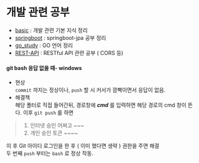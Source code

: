 # 개발 관련 공부  
- [basic](https://github.com/jeonka1001/Study/tree/main/basic) : 개발 관련 기본 지식 정리
- [springboot](https://github.com/jeonka1001/Study/tree/main/springboot) : springboot-jpa 공부 정리
- [go_study](https://github.com/jeonka1001/Study/tree/main/go_study) : GO 언어 정리
- [REST-API](https://github.com/jeonka1001/Study/tree/main/REST_API) : RESTful API 관련 공부 ( CORS 등)


#### git bash 응답 없을 때- windows
- 현상  
```commit``` 까지는 정상이나, ```push``` 할 시 커서가 깜빡이면서 응답이 없음.  
- 해결책  
해당 폴터로 직접 들어간뒤, 경로창에 ***cmd*** 를 입력하면 해당 경로의 cmd 창이 뜬다. 이후 ```git push``` 를 하면  

> 1. 인터넷 승인 어쩌고 ~~~  
> 2. 개인 승인 토큰 ~~~~  

이 후 Git 아이디 로그인을 한 후 ( 이미 했다면 생략 ) 권한을 주면 해결  
두 번째 ```push``` 부터는 ```bash``` 로 정상 작동.
